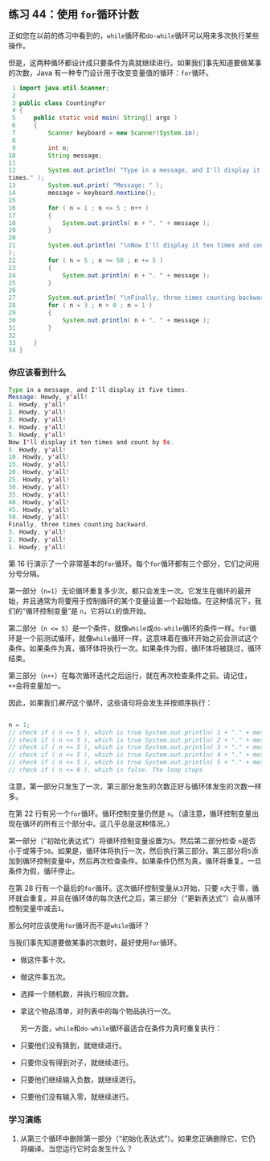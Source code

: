 ## 练习 44：使用 `for`循环计数

正如您在以前的练习中看到的，`while`循环和`do-while`循环可以用来多次执行某些操作。

但是，这两种循环都设计成只要条件为真就继续进行。如果我们事先知道要做某事的次数，Java 有一种专门设计用于改变变量值的循环：`for`循环。

```java
 1 import java.util.Scanner;
 2 
 3 public class CountingFor
 4 {
 5     public static void main( String[] args )
 6     {
 7         Scanner keyboard = new Scanner(System.in);
 8 
 9         int n;
10         String message;
11 
12         System.out.println( "Type in a message, and I'll display it five 
times." );
13         System.out.print( "Message: " );
14         message = keyboard.nextLine();
15 
16         for ( n = 1 ; n <= 5 ; n++ )
17         {
18             System.out.println( n + ". " + message );
19         }
20 
21         System.out.println( "\nNow I'll display it ten times and count by 5s."
);
22         for ( n = 5 ; n <= 50 ; n += 5 )
23         {
24             System.out.println( n + ". " + message );
25         }
26 
27         System.out.println( "\nFinally, three times counting backward." );
28         for ( n = 3 ; n > 0 ; n ­= 1 )
29         {
30             System.out.println( n + ". " + message );
31         }
32 
33     }
34 }
```

### 你应该看到什么

```java
Type in a message, and I'll display it five times.
Message: Howdy, y'all!
1. Howdy, y'all!
2. Howdy, y'all!
3. Howdy, y'all!
4. Howdy, y'all!
5. Howdy, y'all!
Now I'll display it ten times and count by 5s.
5. Howdy, y'all!
10. Howdy, y'all!
15. Howdy, y'all!
20. Howdy, y'all!
25. Howdy, y'all!
30. Howdy, y'all!
35. Howdy, y'all!
40. Howdy, y'all!
45. Howdy, y'all!
50. Howdy, y'all!
Finally, three times counting backward.
3. Howdy, y'all!
2. Howdy, y'all!
1. Howdy, y'all!
```


第 16 行演示了一个非常基本的`for`循环。每个`for`循环都有三个部分，它们之间用分号分隔。

第一部分（`n=1`）无论循环重复多少次，都只会发生一次。它发生在循环的最开始，并且通常为将要用于控制循环的某个变量设置一个起始值。在这种情况下，我们的“循环控制变量”是 `n`，它将以`1`的值开始。

第二部分（`n <= 5`）是一个条件，就像`while`或`do-while`循环的条件一样。`for`循环是一个前测试循环，就像`while`循环一样，这意味着在循环开始之前会测试这个条件。如果条件为真，循环体将执行一次。如果条件为假，循环体将被跳过，循环结束。

第三部分（`n++`）在每次循环迭代之后运行，就在再次检查条件之前。请记住，`++`会将变量加一。

因此，如果我们*展开*这个循环，这些语句将会发生并按顺序执行：

```java

n = 1;
// check if ( n <= 5 ), which is true System.out.println( 1 + "." + message ); n++; // so now n is 2
// check if ( n <= 5 ), which is true System.out.println( 2 + "." + message ); n++; // so now n is 3
// check if ( n <= 5 ), which is true System.out.println( 3 + "." + message ); n++; // so now n is 4
// check if ( n <= 5 ), which is true System.out.println( 4 + "." + message ); n++; // so now n is 5
// check if ( n <= 5 ), which is true System.out.println( 5 + "." + message ); n++; // so now n is 6
// check if ( n <= 6 ), which is false. The loop stops
```

注意，第一部分只发生了一次，第三部分发生的次数正好与循环体发生的次数一样多。

在第 22 行有另一个`for`循环。循环控制变量仍然是 `n`。（请注意，循环控制变量出现在循环的所有三个部分中。这几乎总是这种情况。）

第一部分（“初始化表达式”）将循环控制变量设置为`5`。然后第二部分检查 `n`是否小于或等于`50`。如果是，循环体将执行一次，然后执行第三部分。第三部分将`5`添加到循环控制变量中，然后再次检查条件。如果条件仍然为真，循环将重复。一旦条件为假，循环停止。

在第 28 行有一个最后的`for`循环。这次循环控制变量从`3`开始，只要 `n`大于零，循环就会重复。并且在循环体的每次迭代之后，第三部分（“更新表达式”）会从循环控制变量中减去`1`。

那么何时应该使用`for`循环而不是`while`循环？

当我们事先知道要做某事的次数时，最好使用`for`循环。

+   做这件事十次。

+   做这件事五次。

+   选择一个随机数，并执行相应次数。

+   拿这个物品清单，对列表中的每个物品执行一次。

    另一方面，`while`和`do-while`循环最适合在条件为真时重复执行：

+   只要他们没有猜到，就继续进行。

+   只要你没有得到对子，就继续进行。

+   只要他们继续输入负数，就继续进行。

+   只要他们没有输入零，就继续进行。

### 学习演练

1. 从第三个循环中删除第一部分（“初始化表达式”）。如果您正确删除它，它仍将编译。当您运行它时会发生什么？

